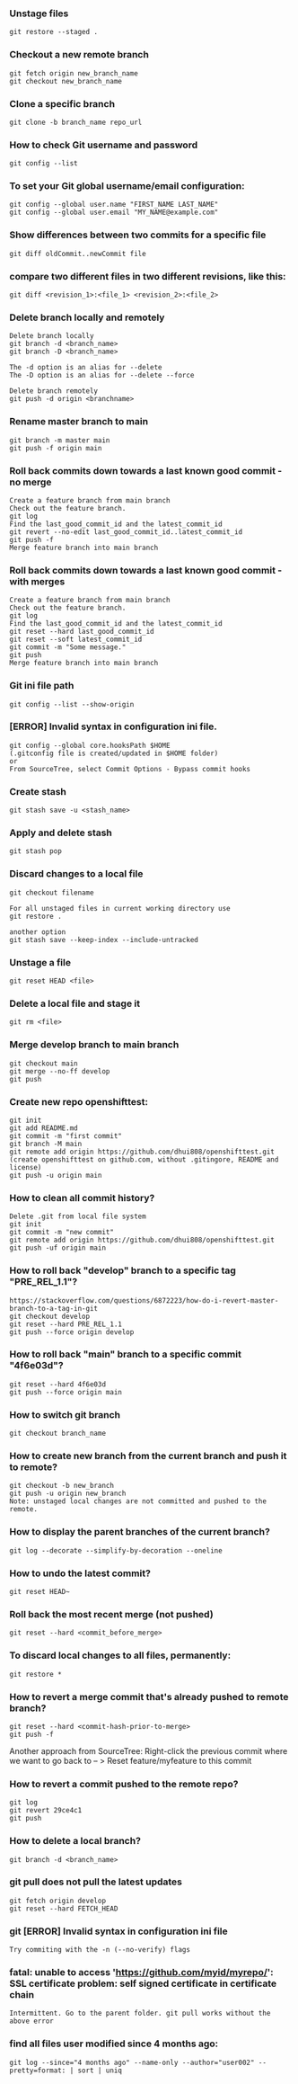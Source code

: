### Unstage files
    git restore --staged .
    
### Checkout a new remote branch
    git fetch origin new_branch_name
    git checkout new_branch_name
    
### Clone a specific branch
    git clone -b branch_name repo_url
    
### How to check Git username and password
    git config --list
### To set your Git global username/email configuration:
    git config --global user.name "FIRST_NAME LAST_NAME"
    git config --global user.email "MY_NAME@example.com"

### Show differences between two commits for a specific file
    git diff oldCommit..newCommit file
    
### compare two different files in two different revisions, like this:
    git diff <revision_1>:<file_1> <revision_2>:<file_2>

### Delete branch locally and remotely
    Delete branch locally
    git branch -d <branch_name>
    git branch -D <branch_name>

    The -d option is an alias for --delete
    The -D option is an alias for --delete --force
    
    Delete branch remotely
    git push -d origin <branchname>
    
### Rename master branch to main
    git branch -m master main
    git push -f origin main
    
### Roll back commits down towards a last known good commit - no merge
    Create a feature branch from main branch
    Check out the feature branch.
    git log
    Find the last_good_commit_id and the latest_commit_id
    git revert --no-edit last_good_commit_id..latest_commit_id
    git push -f
    Merge feature branch into main branch
    
### Roll back commits down towards a last known good commit - with merges
    Create a feature branch from main branch
    Check out the feature branch.
    git log
    Find the last_good_commit_id and the latest_commit_id
    git reset --hard last_good_commit_id
    git reset --soft latest_commit_id
    git commit -m "Some message."
    git push
    Merge feature branch into main branch
    
### Git ini file path
    git config --list --show-origin
### [ERROR] Invalid syntax in configuration ini file.
    git config --global core.hooksPath $HOME
    (.gitconfig file is created/updated in $HOME folder)
    or
    From SourceTree, select Commit Options - Bypass commit hooks
### Create stash
    git stash save -u <stash_name>
### Apply and delete stash
    git stash pop
    
### Discard changes to a local file
    git checkout filename
    
    For all unstaged files in current working directory use
    git restore .

    another option
    git stash save --keep-index --include-untracked
    
### Unstage a file
    git reset HEAD <file>

### Delete a local file and stage it
    git rm <file>
    
### Merge develop branch to main branch
    git checkout main
    git merge --no-ff develop
    git push

### Create new repo openshifttest:
    git init  
    git add README.md  
    git commit -m "first commit"  
    git branch -M main  
    git remote add origin https://github.com/dhui808/openshifttest.git  
    (create openshifttest on github.com, without .gitingore, README and license)
    git push -u origin main  

### How to clean all commit history?
    Delete .git from local file system  
    git init  
    git commit -m "new commit"  
    git remote add origin https://github.com/dhui808/openshifttest.git  
    git push -uf origin main

### How to roll back "develop" branch to a specific tag "PRE_REL_1.1"?
    https://stackoverflow.com/questions/6872223/how-do-i-revert-master-branch-to-a-tag-in-git  
    git checkout develop  
    git reset --hard PRE_REL_1.1  
    git push --force origin develop  

### How to roll back "main" branch to a specific commit "4f6e03d"?
    git reset --hard 4f6e03d  
    git push --force origin main 
  
### How to switch git branch
    git checkout branch_name

### How to create new branch from the current branch and push it to remote?
    git checkout -b new_branch  
    git push -u origin new_branch  
    Note: unstaged local changes are not committed and pushed to the remote.  

### How to display the parent branches of the current branch?
    git log --decorate --simplify-by-decoration --oneline

### How to undo the latest commit?
    git reset HEAD~  

### Roll back the most recent merge (not pushed)
    git reset --hard <commit_before_merge>
    
### To discard local changes to all files, permanently: 
    git restore *
    
### How to revert a merge commit that's already pushed to remote branch?
    git reset --hard <commit-hash-prior-to-merge>  
    git push -f 
  
  Another approach from SourceTree:
  Right-click the previous commit where we want to go back to – > Reset feature/myfeature to this commit

### How to revert a commit pushed to the remote repo?
    git log  
    git revert 29ce4c1  
    git push
 
### How to delete a local branch?
    git branch -d <branch_name>
    
### git pull does not pull the latest updates
    git fetch origin develop
    git reset --hard FETCH_HEAD

### git [ERROR] Invalid syntax in configuration ini file
    Try commiting with the -n (--no-verify) flags
    
### fatal: unable to access 'https://github.com/myid/myrepo/': SSL certificate problem: self signed certificate in certificate chain
    Intermittent. Go to the parent folder. git pull works without the above error
    
### find all files user modified since 4 months ago:
    git log --since="4 months ago" --name-only --author="user002" --pretty=format: | sort | uniq
